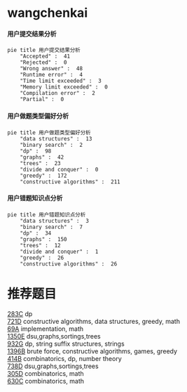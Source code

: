 # wangchenkai

<!-- tabs:start -->



#### **用户提交结果分析**

```mermaid
pie title 用户提交结果分析
    "Accepted" :  41
    "Rejected" :  0
    "Wrong answer" :  48
    "Runtime error" :  4
    "Time limit exceeded" :  3
    "Memory limit exceeded" :  0
    "Compilation error" :  2
    "Partial" :  0
```

#### **用户做题类型偏好分析**

```mermaid
pie title 用户做题类型偏好分析
    "data structures" :  13
    "binary search" :  2
    "dp" :  98
    "graphs" :  42
    "trees" :  23
    "divide and conquer" :  0
    "greedy" :  172
    "constructive algorithms" :  211
```
#### **用户错题知识点分析**

```mermaid
pie title 用户错题知识点分析
    "data structures" :  3
    "binary search" :  7
    "dp" :  34
    "graphs" :  150
    "trees" :  12
    "divide and conquer" :  1
    "greedy" :  26
    "constructive algorithms" :  26
```



<!-- tabs:end -->
# 推荐题目
[283C](https://codeforces.com/contest/283/problem/C)		dp		  
[721D](https://codeforces.com/contest/721/problem/D)		constructive algorithms,
                        data structures,
                        greedy,
                        math		  
[69A](https://codeforces.com/contest/69/problem/A)		implementation,
                        math		  
[1350E](https://codeforces.com/contest/1350/problem/E)		dsu,graphs,sortings,trees		  
[932G](https://codeforces.com/contest/932/problem/G)		dp,
                        string suffix structures,
                        strings		  
[1396B](https://codeforces.com/contest/1396/problem/B)		brute force,
                        constructive algorithms,
                        games,
                        greedy		  
[414B](https://codeforces.com/contest/414/problem/B)		combinatorics,
                        dp,
                        number theory		  
[738D](https://codeforces.com/contest/738/problem/D)		dsu,graphs,sortings,trees		  
[305D](https://codeforces.com/contest/305/problem/D)		combinatorics,
                        math		  
[630C](https://codeforces.com/contest/630/problem/C)		combinatorics,
                        math		  
